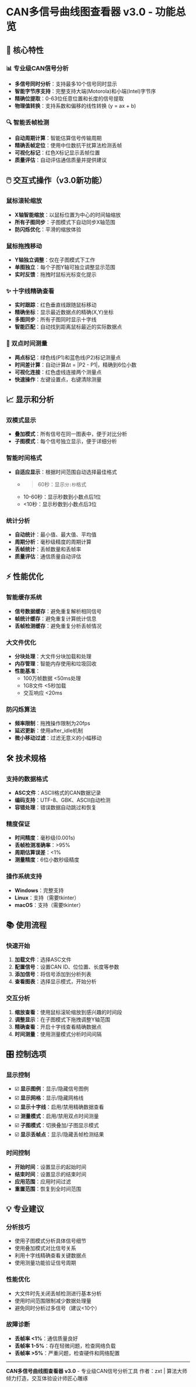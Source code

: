# CAN多信号曲线图查看器 v3.0 - 功能总览

## 🎯 核心特性

### 📊 专业级CAN信号分析
- **多信号同时分析**：支持最多10个信号同时显示
- **智能字节序支持**：完整支持大端(Motorola)和小端(Intel)字节序
- **精确位提取**：0-63位任意位置和长度的信号提取
- **物理值转换**：支持系数和偏移的线性转换 (y = ax + b)

### 🔍 智能丢帧检测
- **自动周期计算**：智能估算信号传输周期
- **精确丢帧定位**：使用中位数抗干扰算法检测丢帧
- **可视化标记**：红色X标记显示丢帧位置
- **质量评估**：自动评估通信质量并提供建议

## 🖱️ 交互式操作（v3.0新功能）

### 鼠标滚轮缩放
- **X轴智能缩放**：以鼠标位置为中心的时间轴缩放
- **所有子图同步**：子图模式下自动同步X轴范围
- **防闪烁优化**：平滑的缩放体验

### 鼠标拖拽移动
- **Y轴独立调整**：仅在子图模式下工作
- **单图独立**：每个子图Y轴可独立调整显示范围
- **实时反馈**：拖拽时鼠标光标变化提示

### ✨ 十字线精确查看
- **实时跟踪**：红色垂直线跟随鼠标移动
- **精确坐标**：显示最近数据点的精确(X,Y)坐标
- **多图同步**：所有子图同时显示十字线
- **智能匹配**：自动找到距离鼠标最近的实际数据点

### 📏 双点时间测量
- **两点标记**：绿色线(P1)和蓝色线(P2)标记测量点
- **时间差计算**：自动计算Δt = |P2 - P1|，精确到6位小数
- **可视化连接**：红色虚线连接两个测量点
- **快速操作**：左键设置点，右键清除测量

## 📈 显示和分析

### 双模式显示
- **叠加模式**：所有信号在同一图表中，便于对比分析
- **子图模式**：每个信号独立显示，便于详细分析

### 智能时间格式
- **自适应显示**：根据时间范围自动选择最佳格式
  - >60秒：显示`分:秒`格式
  - 10-60秒：显示秒数到小数点后1位
  - <10秒：显示秒数到小数点后3位

### 统计分析
- **自动统计**：最小值、最大值、平均值
- **周期分析**：毫秒级精度的周期计算
- **丢帧统计**：丢帧数量和丢帧率
- **质量评估**：通信质量自动评估

## ⚡ 性能优化

### 智能缓存系统
- **信号数据缓存**：避免重复解析相同信号
- **帧统计缓存**：避免重复计算统计信息
- **丢帧检测缓存**：避免重复分析丢帧情况

### 大文件优化
- **分块处理**：大文件分块加载和处理
- **内存管理**：智能内存使用和垃圾回收
- **性能基准**：
  - 100万帧数据 <50ms处理
  - 1GB文件 <5秒加载
  - 交互响应 <20ms

### 防闪烁算法
- **频率限制**：拖拽操作限制为20fps
- **延迟更新**：使用after_idle机制
- **微小移动过滤**：过滤无意义的小幅移动

## 🛠️ 技术规格

### 支持的数据格式
- **ASC文件**：ASCII格式的CAN数据记录
- **编码支持**：UTF-8、GBK、ASCII自动检测
- **容错处理**：错误数据自动跳过和恢复

### 精度保证
- **时间精度**：毫秒级(0.001s)
- **丢帧检测准确率**：>95%
- **周期估算误差**：<1%
- **测量精度**：6位小数秒级精度

### 操作系统支持
- **Windows**：完整支持
- **Linux**：支持（需要tkinter）
- **macOS**：支持（需要tkinter）

## 📚 使用流程

### 快速开始
1. **加载文件**：选择ASC文件
2. **配置信号**：设置CAN ID、位位置、长度等参数
3. **添加信号**：将信号添加到分析列表
4. **查看图表**：选择显示模式，开始分析

### 交互分析
1. **缩放查看**：使用鼠标滚轮缩放到感兴趣的时间段
2. **调整显示**：在子图模式下拖拽调整Y轴范围
3. **精确查看**：开启十字线查看精确数据点
4. **时间测量**：使用测量模式分析时间间隔

## 🎛️ 控制选项

### 显示控制
- ☑️ **显示图例**：显示/隐藏信号图例
- ☑️ **显示网格**：显示/隐藏网格线
- ☑️ **显示十字线**：启用/禁用精确数据查看
- ☑️ **测量模式**：启用/禁用双点时间测量
- ☑️ **子图模式**：切换叠加/子图显示模式
- ☑️ **显示丢帧点**：显示/隐藏丢帧检测结果

### 时间控制
- **开始时间**：设置显示的起始时间
- **结束时间**：设置显示的结束时间
- **应用范围**：应用时间过滤
- **重置范围**：恢复到全时间范围

## 💡 专业建议

### 分析技巧
- 使用子图模式分析具体信号细节
- 使用叠加模式对比信号关系
- 利用十字线精确查看关键数据点
- 使用测量功能验证信号周期

### 性能优化
- 大文件时先关闭丢帧检测进行基本分析
- 使用时间范围限制减少数据处理量
- 避免同时分析过多信号（建议<10个）

### 故障诊断
- **丢帧率 <1%**：通信质量良好
- **丢帧率 1-5%**：存在轻微问题，检查网络负载
- **丢帧率 >5%**：严重问题，检查硬件和网络配置

---

**CAN多信号曲线图查看器 v3.0** - 专业级CAN信号分析工具
作者：zxt | 算法大师倾力打造，交互体验设计师匠心雕琢